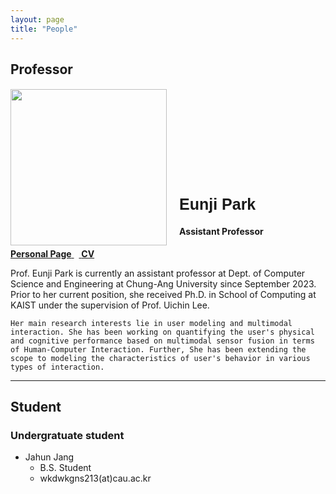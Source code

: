```yaml
---
layout: page
title: "People"
---
```


## **Professor**


<!-- </table> -->

<!-- ![Eunji](https://cookingfoil.github.io/fig/eunji.jpg) -->

<div id="gridid" class="col-sm-11">
    <div class="row">
        <div class="col-sm-3 clearfix">
            <p>
                <img src="https://cookingfoil.github.io/fig/eunji.jpg" class="img-responsive" width="250px" style="float: left; margin-right: 20px">
            </p>
        </div>
        <div class="col-sm-9 clearfix">
            <h4>
            <br><br><br><br><br><br><br><br><br><br>
            <div style="font-family: 'Verdana', sans-serif; font-size: 25px;"><b>Eunji Park</b></div>
            </h4>
            <h4>Assistant Professor</h4>
            <p>
                <!-- <img src="https://sslab.skku.edu/images/emails/hojoon.png" style="width: 170px; height: auto; margin-left: 10px; margin-top: 0px;  box-shadow: None;"><br> -->
                <!-- <i> -->
                <!-- email: <eunjipark(at)cau.ac.kr></i> <br> -->
                <a href="https://cookingfoil.github.io/"><b>Personal Page</b>
                </a>&nbsp;&nbsp;<a href="https://cookingfoil.github.io/paper/CV_Eunji_updated_2308.pdf">
                <b>CV</b>
</a><br></p>

<!-- <style>
  * { 
    font-family: 'Noto Sans KR', sans-serif;
  }
</style> -->

<div class="member-description">
    <p>Prof. Eunji Park is currently an assistant professor at Dept. of Computer Science and Engineering at Chung-Ang University since September 2023. Prior to her current position, she received Ph.D. in School of Computing at KAIST under the supervision of Prof. Uichin Lee. 
    
    Her main research interests lie in user modeling and multimodal interaction. She has been working on quantifying the user's physical and cognitive performance based on multimodal sensor fusion in terms of Human-Computer Interaction. Further, She has been extending the scope to modeling the characteristics of user's behavior in various types of interaction.
    
</p>
      </div>
    </div>
  </div>

</div>

--- 

## **Student**
### Undergratuate student

* Jahun Jang 
    * B.S. Student
    * wkdwkgns213(at)cau.ac.kr

